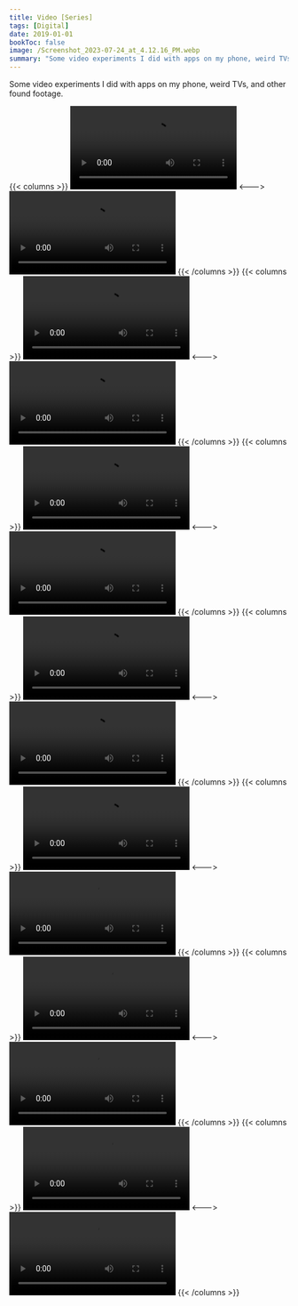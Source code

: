 ```yaml
---
title: Video [Series]
tags: [Digital]
date: 2019-01-01
bookToc: false
image: /Screenshot_2023-07-24_at_4.12.16_PM.webp
summary: "Some video experiments I did with apps on my phone, weird TVs, and other found footage."
---
```


Some video experiments I did with apps on my phone, weird TVs, and other found footage.

{{< columns >}}
![](/Glitch_-_45_of_54.mp4)
<--->
![](/Glitch_-_42_of_54.mp4)
{{< /columns >}}
{{< columns >}}
![](/Glitch_-_25_of_54.mov)
<--->
![](/Glitch_-_26_of_54.mov)
{{< /columns >}}
{{< columns >}}
![](/Glitch_-_27_of_54.mov)
<--->
![](/Glitch_-_28_of_54.mov)
{{< /columns >}}
{{< columns >}}
![](/Glitch_-_29_of_54.mov)
<--->
![](/Glitch_-_30_of_54.mov)
{{< /columns >}}
{{< columns >}}
![](/Glitch_-_31_of_54.mov)
<--->
![](/Glitch_-_32_of_54.mov)
{{< /columns >}}
{{< columns >}}
![](/Glitch_-_33_of_54.mov)
<--->
![](/Glitch_-_34_of_54.mp4)
{{< /columns >}}
{{< columns >}}
![](/Glitch_-_35_of_54.mp4)
<--->
![](/Glitch_-_36_of_54.mp4)
{{< /columns >}}
